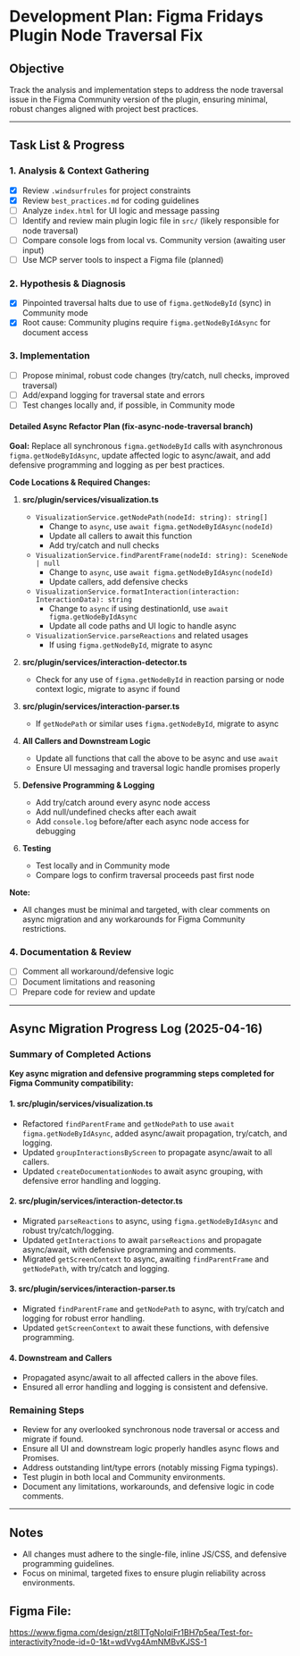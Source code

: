 # Development Plan: Figma Fridays Plugin Node Traversal Fix

## Objective
Track the analysis and implementation steps to address the node traversal issue in the Figma Community version of the plugin, ensuring minimal, robust changes aligned with project best practices.

---

## Task List & Progress

### 1. Analysis & Context Gathering
- [x] Review `.windsurfrules` for project constraints
- [x] Review `best_practices.md` for coding guidelines
- [ ] Analyze `index.html` for UI logic and message passing
- [ ] Identify and review main plugin logic file in `src/` (likely responsible for node traversal)
- [ ] Compare console logs from local vs. Community version (awaiting user input)
- [ ] Use MCP server tools to inspect a Figma file (planned)

### 2. Hypothesis & Diagnosis
- [x] Pinpointed traversal halts due to use of `figma.getNodeById` (sync) in Community mode
- [x] Root cause: Community plugins require `figma.getNodeByIdAsync` for document access

### 3. Implementation
- [ ] Propose minimal, robust code changes (try/catch, null checks, improved traversal)
- [ ] Add/expand logging for traversal state and errors
- [ ] Test changes locally and, if possible, in Community mode

#### Detailed Async Refactor Plan (fix-async-node-traversal branch)

**Goal:** Replace all synchronous `figma.getNodeById` calls with asynchronous `figma.getNodeByIdAsync`, update affected logic to async/await, and add defensive programming and logging as per best practices.

**Code Locations & Required Changes:**

1. **src/plugin/services/visualization.ts**
   - `VisualizationService.getNodePath(nodeId: string): string[]`
     - Change to `async`, use `await figma.getNodeByIdAsync(nodeId)`
     - Update all callers to await this function
     - Add try/catch and null checks
   - `VisualizationService.findParentFrame(nodeId: string): SceneNode | null`
     - Change to `async`, use `await figma.getNodeByIdAsync(nodeId)`
     - Update callers, add defensive checks
   - `VisualizationService.formatInteraction(interaction: InteractionData): string`
     - Change to `async` if using destinationId, use `await figma.getNodeByIdAsync`
     - Update all code paths and UI logic to handle async
   - `VisualizationService.parseReactions` and related usages
     - If using `figma.getNodeById`, migrate to async

2. **src/plugin/services/interaction-detector.ts**
   - Check for any use of `figma.getNodeById` in reaction parsing or node context logic, migrate to async if found

3. **src/plugin/services/interaction-parser.ts**
   - If `getNodePath` or similar uses `figma.getNodeById`, migrate to async

4. **All Callers and Downstream Logic**
   - Update all functions that call the above to be async and use `await`
   - Ensure UI messaging and traversal logic handle promises properly

5. **Defensive Programming & Logging**
   - Add try/catch around every async node access
   - Add null/undefined checks after each await
   - Add `console.log` before/after each async node access for debugging

6. **Testing**
   - Test locally and in Community mode
   - Compare logs to confirm traversal proceeds past first node

**Note:**
- All changes must be minimal and targeted, with clear comments on async migration and any workarounds for Figma Community restrictions.

### 4. Documentation & Review
- [ ] Comment all workaround/defensive logic
- [ ] Document limitations and reasoning
- [ ] Prepare code for review and update

---

## Async Migration Progress Log (2025-04-16)

### Summary of Completed Actions

**Key async migration and defensive programming steps completed for Figma Community compatibility:**

#### 1. src/plugin/services/visualization.ts
- Refactored `findParentFrame` and `getNodePath` to use `await figma.getNodeByIdAsync`, added async/await propagation, try/catch, and logging.
- Updated `groupInteractionsByScreen` to propagate async/await to all callers.
- Updated `createDocumentationNodes` to await async grouping, with defensive error handling and logging.

#### 2. src/plugin/services/interaction-detector.ts
- Migrated `parseReactions` to async, using `figma.getNodeByIdAsync` and robust try/catch/logging.
- Updated `getInteractions` to await `parseReactions` and propagate async/await, with defensive programming and comments.
- Migrated `getScreenContext` to async, awaiting `findParentFrame` and `getNodePath`, with try/catch and logging.

#### 3. src/plugin/services/interaction-parser.ts
- Migrated `findParentFrame` and `getNodePath` to async, with try/catch and logging for robust error handling.
- Updated `getScreenContext` to await these functions, with defensive programming.

#### 4. Downstream and Callers
- Propagated async/await to all affected callers in the above files.
- Ensured all error handling and logging is consistent and defensive.

### Remaining Steps
- Review for any overlooked synchronous node traversal or access and migrate if found.
- Ensure all UI and downstream logic properly handles async flows and Promises.
- Address outstanding lint/type errors (notably missing Figma typings).
- Test plugin in both local and Community environments.
- Document any limitations, workarounds, and defensive logic in code comments.

---

## Notes
- All changes must adhere to the single-file, inline JS/CSS, and defensive programming guidelines.
- Focus on minimal, targeted fixes to ensure plugin reliability across environments.

## Figma File:
https://www.figma.com/design/zt8lTTgNoIqiFr1BH7p5ea/Test-for-interactivity?node-id=0-1&t=wdVvg4AmNMBvKJSS-1